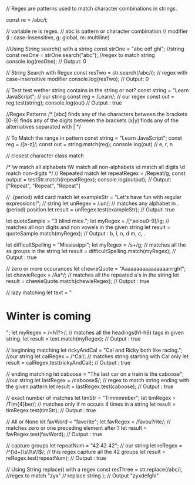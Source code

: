 // Regex are patterns used to match character combinations in strings.

const re = /abc/i;

// variable re is regex.
// abc is pattern or character combination
// modifier (i : case-insensitive, g: global, m: multiline)

//Using String search() with a string
const strOne = "abc edf ghi"; //string
const resOne = strOne.search("abc"); //regex to match string
console.log(resOne); // Output: 0


// String Search with Regex
const resTwo = str.search(/abc/i);  // regex with case-insensitive modifier
console.log(resTwo); // Output: 0


// Test test wether string contains in the string or not?
const string = "Learn JavaScript"; // our string
const reg = /Learn/; // our regex 
const out = reg.test(string);
console.log(out) // Output : true

//Regex Patterns
/* 
 [abc] finds any of the characters between the brackets
 [0-9] finds any of the digits between the brackets
 (x|y) finds any of the alternatives separated with |
*/

// To Match the range in  pattern
const string = "Learn JavaScript";
const reg = /[a-z]/;
const out = string.match(reg);
console.log(out) // e, r, n




// closest character class match 

/*
\w match all alphabets
\W match all non-alphabets
\d match all digits
\d match non-digits
*/
// Repeated match
let repeatRegex = /Repeat/g;
const output = testStr.match(repeatRegex);
console.log(output);
// Output:  ["Repeat", "Repeat", "Repeat"]

// .(period) wild card match
let exampleStr = "Let's have fun with regular expressions!"; // string
let unRegex = /.un/; // matches any alphabet in .(period) position
let result = unRegex.test(exampleStr); // Output: true


let quoteSample = "3 blind mice.";
let myRegex = /[^aeiou0-9]/ig; // matches all non digits and non vowels in the given string
let result = quoteSample.match(myRegex); // Output : b, l, n, d m, c, .

let difficultSpelling = "Mississippi";
let myRegex = /s+/g; // matches all the ss groups in the string
let result = difficultSpelling.match(myRegex); // Output : true

// zero or more occurances
let chewieQuote = "Aaaaaaaaaaaaaaaarrrgh!";
let chewieRegex = /Aa*/; // matches all the repeated a's in the string
let result = chewieQuote.match(chewieRegex); // Output : true

// lazy matching
let text = "<h1>Winter is coming</h1>";
let myRegex = /<h1?>/; // matches all the headings(h1-h6) tags in given string.
let result = text.match(myRegex); // Output : true

// beginning matching
let rickyAndCal = "Cal and Ricky both like racing."; //our string
let calRegex = /^Cal/; // matches string starting with Cal only
let result = calRegex.test(rickyAndCal); // Output : true

// ending matching
let caboose = "The last car on a train is the caboose"; //our string
let lastRegex = /caboose$/; // regex to match string ending with the given pattern
let result = lastRegex.test(caboose); // Output : true

// exact number of matches
let timStr = "Timmmmber";
let timRegex = /Tim{4}ber/; // matches only if m occurs 4 times in a string
let result = timRegex.test(timStr); // Output : true

//  All or None
let favWord = "favorite";
let favRegex = /favou?rite/; // matches zero or one preceding element after ?
let result = favRegex.test(favWord); // Output : true

//  capture groups
let repeatNum = "42 42 42"; // our string 
let reRegex = /^(\d+)\s\1\s\1$/; //  this regex capture all the 42 groups 
let result = reRegex.test(repeatNum); // Output : true

// Using String replace() with a regex
const resThree = str.replace(/abc/i, //regex to match
     "zyx" // replace string
     );
// Output "zyxdefghi"

